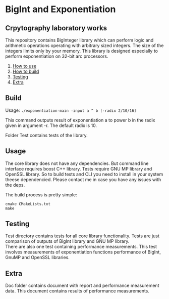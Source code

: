 # BigInt and Exponentiation
## Crpytography laboratory works

This repository contains BigInteger library which can perform logic and arithmetic operations operating with arbitrary sized integers. The size of the integers limits only by your memory. This library is designed especially to perform exponentiation on 32-bit arc processors. 

1. [How to use](#Usage)
2. [How to build](#Build)
3. [Testing](##Testing)
4. [Extra](#Extra)

## Build 

Usage:
`./exponentiation-main -input a ^ b [-radix 2/10/16]`

This command outputs result of exponentiation a to power b in the radix given in 
argument -r. The default radix is 10.

Folder Test contains tests of the library. 

## Usage

The core library does not have any dependencies. But command line interface requires 
boost C++ library. Tests require GNU MP library and OpenSSL library. So to build tests and CLI you need to install in your system theese dependencied. Please contact me in case you have any issues with the deps.

The build process is pretty simple:

`cmake CMakeLists.txt `  
`make`

## Testing

Test directory contains tests for all core library functionality. Tests are just comparison of outputs of BigInt library and GNU MP library.  
There are also one test containing performance measurements. This test involves measurements of exponentiation functions performance of BigInt, GnuMP and OpenSSL libraries.

## Extra 

Doc folder contains document with report and performance measurement data. This document contains results of performance measurements.